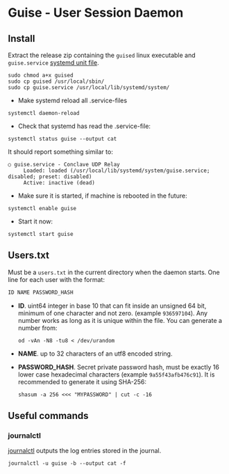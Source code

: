 # Guise - User Session Daemon

## Install

Extract the release zip containing the `guised` linux executable and `guise.service` [systemd unit file](https://www.freedesktop.org/software/systemd/man/systemd.unit.html).

```console
sudo chmod a+x guised
sudo cp guised /usr/local/sbin/
sudo cp guise.service /usr/local/lib/systemd/system/
```

* Make systemd reload all .service-files

```console
systemctl daemon-reload
```

* Check that systemd has read the .service-file:

```console
systemctl status guise --output cat
```

It should report something similar to:

```console
○ guise.service - Conclave UDP Relay
     Loaded: loaded (/usr/local/lib/systemd/system/guise.service; disabled; preset: disabled)
     Active: inactive (dead)
```

* Make sure it is started, if machine is rebooted in the future:

```console
systemctl enable guise
```

* Start it now:

```console
systemctl start guise
```

## Users.txt

Must be a `users.txt` in the current directory when the daemon starts. One line for each user with the format:

```txt
ID NAME PASSWORD_HASH
```

* **ID**. uint64 integer in base 10 that can fit inside an unsigned 64 bit, minimum of one character and not zero. (example `936597104`). Any number works as long as it is unique within the file. You can generate a number from:

    ```console
    od -vAn -N8 -tu8 < /dev/urandom
    ```

* **NAME**. up to 32 characters of an utf8 encoded string.
* **PASSWORD_HASH**. Secret private password hash, must be exactly 16 lower case hexadecimal characters (example `9a55f43afb476c91`). It is recommended to generate it using SHA-256:

    ```console
    shasum -a 256 <<< "MYPASSWORD" | cut -c -16
    ```

## Useful commands

### journalctl

[journalctl](https://www.freedesktop.org/software/systemd/man/journalctl.html) outputs the log entries stored in the journal.

```console
journalctl -u guise -b --output cat -f
```

